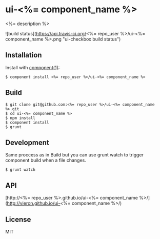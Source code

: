 
# ui-<%= component_name %>

  <%= description %>

  ![build status](https://api.travis-ci.org/<%= repo_user %>/ui-<%= component_name %>.png "ui-checkbox build status")

## Installation

  Install with [component(1)](http://component.io):

    $ component install <%= repo_user %>/ui-<%= component_name %>


## Build

    $ git clone git@github.com:<%= repo_user %>/ui-<%= component_name %>.git
    $ cd ui-<%= component_name %>
    $ npm install
    $ component install
    $ grunt


## Development

Same proccess as in Build but you can use grunt watch to trigger component build when a file changes.

    $ grunt watch

## API

[http://<%= repo_user %>.github.io/ui-<%= component_name %>/](http://vieron.github.io/ui-<%= component_name %>/)

## License

  MIT
